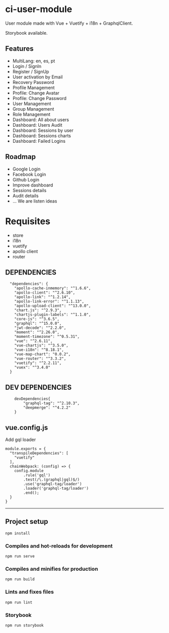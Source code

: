 # ci-user-module
User module made with Vue + Vuetify + i18n + GraphqlClient.  

Storybook available.

## Features
- MultiLang: en, es, pt
- Login / SignIn
- Register / SignUp
- User activation by Email
- Recovery Password
- Profile Management
- Profile: Change Avatar
- Profile: Change Password
- User Management
- Group Management
- Role Management
- Dashboard: All about users
- Dashboard: Users Audit
- Dashboard: Sessions by user
- Dashboard: Sessions charts
- Dashboard: Failed Logins

## Roadmap
- Google Login
- Facebook Login
- Github Login
- Improve dashboard
- Sessions details
- Audit details
- ... We are listen ideas

# Requisites
- store
- i18n
- vuetify
- apollo client
- router

## DEPENDENCIES
```
  "dependencies": {
    "apollo-cache-inmemory": "^1.6.6",
    "apollo-client": "^2.6.10",
    "apollo-link": "^1.2.14",
    "apollo-link-error": "^1.1.13",
    "apollo-upload-client": "^13.0.0",
    "chart.js": "^2.9.3",
    "chartjs-plugin-labels": "^1.1.0",
    "core-js": "^3.6.5",
    "graphql": "^15.0.0",
    "jwt-decode": "^2.2.0",
    "moment": "^2.26.0",
    "moment-timezone": "^0.5.31",
    "vue": "^2.6.11",
    "vue-chartjs": "^3.5.0",
    "vue-i18n": "^8.18.1",
    "vue-map-chart": "0.0.2",
    "vue-router": "^3.3.2",
    "vuetify": "^2.2.11",
    "vuex": "^3.4.0"
  }
```

## DEV DEPENDENCIES
```
    devDependencies{
        "graphql-tag": "^2.10.3",
        "deepmerge": "^4.2.2"
    }
```

## vue.config.js
Add gql loader
```
module.exports = {
  "transpileDependencies": [
    "vuetify"
  ],
  chainWebpack: (config) => {
    config.module
        .rule('gql')
        .test(/\.(graphql|gql)$/)
        .use('graphql-tag/loader')
        .loader('graphql-tag/loader')
        .end();
  }
}
```

-----------------------------------------------------------------------------

## Project setup
```
npm install
```

### Compiles and hot-reloads for development
```
npm run serve
```

### Compiles and minifies for production
```
npm run build
```

### Lints and fixes files
```
npm run lint
```

### Storybook
```
npm run storybook
```
